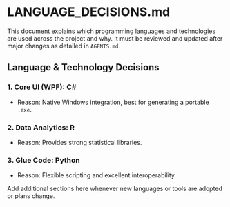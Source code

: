 # LANGUAGE_DECISIONS.md

This document explains which programming languages and technologies are used across the project and why. It must be reviewed and updated after major changes as detailed in `AGENTS.md`.

## Language & Technology Decisions

### 1. Core UI (WPF): C#
- Reason: Native Windows integration, best for generating a portable `.exe`.

### 2. Data Analytics: R
- Reason: Provides strong statistical libraries.

### 3. Glue Code: Python
- Reason: Flexible scripting and excellent interoperability.

Add additional sections here whenever new languages or tools are adopted or plans change.
